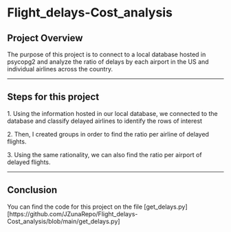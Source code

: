 # Flight_delays-Cost_analysis

<h2>Project Overview</h2>
<p>The purpose of this project is to connect to a local database hosted in psycopg2 and analyze the ratio of delays by each airport in the US and individual airlines across the country.</p>
<hr>
<h2>Steps for this project</h2>
<p>1. Using the information hosted in our local database, we connected to the database and classify delayed airlines to identify the rows of interest</p>
<p>2. Then, I created groups in order to find the ratio per airline of delayed flights.</p>
<p>3. Using the same rationality, we can also find the ratio per airport of delayed flights.</p>
<hr>
<h2>Conclusion</h2>
<p>You can find the code for this project on the file [get_delays.py][https://github.com/JZunaRepo/Flight_delays-Cost_analysis/blob/main/get_delays.py] </p>


